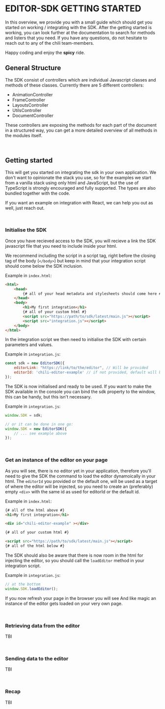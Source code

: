 # EDITOR-SDK GETTING STARTED

In this overview, we provide you with a small guide which should get you started on working / integrating with the SDK.
After the getting started is working, you can look further at the documentation to search for methods and listers that you need.
If you have any questions, do not hesitate to reach out to any of the chili team-members.

Happy coding and enjoy the **spicy** ride.

## General Structure

The SDK consist of controllers which are individual Javascript classes and methods of these classes.
Currently there are 5 different controllers:

-   AnimationController
-   FrameController
-   LayoutsController
-   UtilsController
-   DocumentController

These controllers are exposing the methods for each part of the document in a structured way, you can get a more detailed overview of all methods in the modules itself.

<br/>

## Getting started
This will get you started on integrating the sdk in your own application.
We don't want to opinionate the stack you use, so for the examples we start from a vanilla stack using only html and JavaScript, but the use of TypeScript is strongly encouraged and fully supported. The types are also bundled together with the code.

If you want an example on integration with React, we can help you out as well, just reach out.

<br/>

### Initialise the SDK
Once you have recieved access to the SDK, you will recieve a link the SDK javascript file that you need to include inside your html.

We recommend including the script in a script tag, right before the closing tag of the body (`</body>`) but keep in mind that your integration script should come below the SDK inclusion.

Example in `index.html`:
```html
<html>
    <head>
        {# all of your head metadata and stylesheets should come here #}
    </head>  
    <body>
        <h1>My first integration</h1>
        {# all of your custom html #}
        <script src="https://path/to/sdk/latest/main.js"></script>
        <script src="integration.js"></script>
    </body>
</html>  
```

In the integration script we then need to initialise the SDK with certain parameters and values.

Example in `integration.js`:
```javascript
const sdk = new EditorSDK({
    editorLink: "https://link/to/the/editor", // Will be provided
    editorId: 'chili-editor-example' // if not provided, default will be 'chili-editor'
});
```

The SDK is now initialised and ready to be used.
If you want to make the SDK available in the console you can bind the sdk property to the window, this can be handy, but this isn't necessary.

Example in `integration.js`:
```javascript
window.SDK = sdk;

// or it can be done in one go:
window.SDK = new EditorSDK({
    // ... see example above
});
```

<br/>

### Get an instance of the editor on your page

As you will see, there is no editor yet in your application, therefore you'll need to give the SDK the command to load the editor dynamoically in your html. The `editorId` you provided or the default one, will be used as a target of where the editor will be injected, so you need to create an (preferably) empty `<div>` with the same id as used for editorId or the default id.

Example in `index.html`:
```html
{# all of the html above #}
<h1>My first integration</h1>

<div id="chili-editor-example" ></div>

{# all of your custom html #}

<script src="https://path/to/sdk/latest/main.js"></script>
{# all of the html below #}
```

The SDK should also be aware that there is now room in the html for injecting the editor, so you should call the `loadEditor` method in your integration script.

Example in `integration.js`:
```javascript
// at the bottom
window.SDK.loadEditor();
```
If you now refresh your page in the browser you will see And like magic an instance of the editor gets loaded on your very own page.

<br/>

### Retrieving data from the editor

TBI

<br/>

### Sending data to the editor
TBI

<br/>

### Recap
TBI
